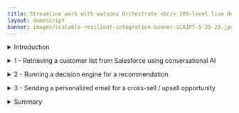 ```yaml
---
title: Streamline work with watsonx Orchestrate <br/> 100-level live demo
layout: demoscript
banner: images/scalable-resilient-integration-banner-SCRIPT-5-25-23.jpg
---
```


<span id="top"></span>

<details markdown="1">

<summary>Introduction</summary>

Today we’ll look at how watsonx Orchestrate uses conversational AI to help a salesperson get work done quickly.

A high priority task for sellers can be to implement an effective marketing strategy to upsell/cross-sell to their existing client base. Identifying the right potential clients and doing personalized outreach achieves the best results. However, this requires sellers to work across various systems, including a CRM tool like Salesforce, a product upsell recommendation engine, and an email tool like Outlook. It can become a daunting task because every outreach activity is best done when personalized.

Let’s look at a customer outreach activity that typically consumes a few hours. We’ll see how a seller is able to reduce that time down to 5 minutes or less. Let’s get started.

<br/><br/>

</details>

<p/>

<details markdown="1">

<summary>1 - Retrieving a customer list from Salesforce using conversational AI</summary>

<br/>

| **1.1** | **Introduce Salesforce skill invocation using chat prompt** |
| :--- | :--- |
| **Narration** | The first step of the upsell task is to search Salesforce for clients that are upsell opportunities. <br/><br/> We invoke the customer upsell task using a chat prompt. |
| **Action** &nbsp; 1.1.1 | Type a natural language command **'Fetch my customers with recent life changes'** to pull a customer list from Salesforce. <br/> <img src="images/1-1-1-applications-dashboard.png" width="800" /> |
| **Narration** | watsonx Orchestrate understands the request automatically and connects to Salesforce data using an API in the back end to retrieve the customer list. The data shows a list of all customers with recent life change events. The customer data is neatly displayed in a built-in table within the chat interface. |

<br/>

**[Go to top](#place1)**

<br/><br/>

</details>

<p/>

<details markdown="1">

<summary>2 - Running a decision engine for a recommendation</summary>

<br/>

| **2.1** | **Select a customer for cross-sell / upsell** |
| :--- | :--- |
| **Narration** | The next step of the task is to determine the products to recommend to the selected customer. This skill makes a product recommendation based on the customer’s situation. |
| **Action** &nbsp; 2.1.1 | Select **John Collins** (1) from the table and click **Apply** (2) in the chat window. <br/> <img src="images/2-1-1-alter-line.png" width="800" /> |
| **Narration** | watsonx Orchestrate uses the built-in decision automation capabilities to determine cross-sell / upsell recommendations for the selected customer. <br/><br/> The decision engine applies business logic that considers many different customer factors in order to make a product recommendation. In this case, the decision recognizes that the customer, John Collins, has a child who recently turned twenty-six. In the US, twenty-six is a milestone requiring children to acquire independent health insurance care coverage. Therefore, the decision will recommend a few suitable health coverage products for John’s child. |

<br/>

**[Go to top](#place1)**

<br/><br/>

</details>

<p/>

<details markdown="1">

<summary>3 - Sending a personalized email for a cross-sell / upsell opportunity</summary>

<br/>

| **3.1** | **Use generative AI to create a personalized email** |
| :--- | :--- |
| **Narration** | watsonx Orchestrate uses one of 20 Large Language Models (LLMs) available in watsonx to generate a personalized email. The generated email contains client-specific content that references the client's recent history and why the policy change has been recommended. |
| **Action** &nbsp; 3.1.1 | Click the **Generate Email** button in the watsonx Orchestrate chat window. <br/> <img src="images/3-1-1-click-scale.png" width="800" /> |
| **Action** &nbsp; 3.1.2 | Review the email. <br/><br/> Click the **Send Email** button in the watsonx Orchestrate chat window. <br/><br/> Open an email client to show the sent email. <br/> <img src="images/3-1-2-click-scale.png" width="800" /> |
| **Narration** | watsonx Orchestrate comes with a pre-built email editor that allows the seller to further customize or change the email to their preferences, like adding a signature. When they are happy with the email format, they can send the email directly from watsonx Orchestrate without having to open their email client. As you can see here in one of their inboxes, the email was sent successfully. |
  
<br/>

**[Go to top](#place1)**

<br/><br/>

</details>

<p/>

<details markdown="1">

<summary>Summary</summary>

<br/>

In today’s demo, we saw an insurance seller use watsonx Orchestrate to automate some of their repetitive, daily tasks. What would normally take hours to do, we were able to accomplish in only five minutes without any code or constant switching between applications. 

That’s because watsonx Orchestrate comes with a catalog of pre-built skills and the ability to create custom ones. Instead of dealing with complex CURL or what the API commands, users only need to click a button to access their tools and services.

For multiple customers, this is equivalent to saving days of work. From an IT perspective, you are creating more efficient ways of doing work for end users and developers alike, and getting more out of your existing investments.

Thank you for attending today’s presentation.

**[Go to top](#place1)**

<br/><br/>

</details>